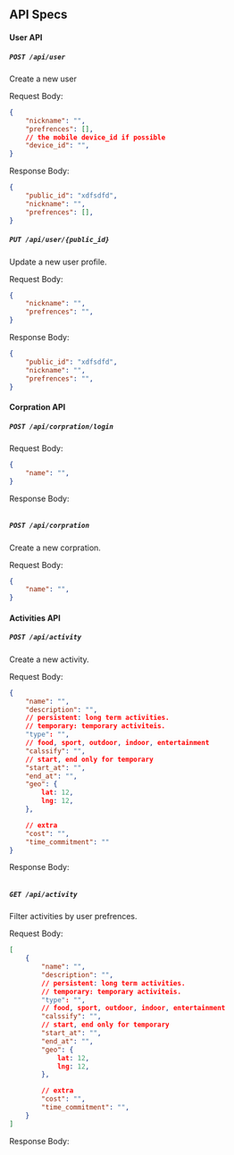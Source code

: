 ## API Specs

#### User API

##### `POST /api/user`

Create a new user

Request Body:
```json
{
	"nickname": "",
	"prefrences": [],
	// the mobile device_id if possible
	"device_id": "",
}
```

Response Body:
```json
{
	"public_id": "xdfsdfd",
	"nickname": "",
	"prefrences": [],
}
```

##### `PUT /api/user/{public_id}`

Update a new user profile.

Request Body:
```json
{
	"nickname": "",
	"prefrences": "",
}
```

Response Body:
```json
{
	"public_id": "xdfsdfd",
	"nickname": "",
	"prefrences": "",
}
```

#### Corpration API

##### `POST /api/corpration/login`

Request Body:
```json
{
	"name": "",
}
```

Response Body:
```
```

##### `POST /api/corpration`

Create a new corpration.

Request Body:
```json
{
	"name": "",
}
```

#### Activities API

##### `POST /api/activity`

Create a new activity.

Request Body:
```json
{
	"name": "",
	"description": "",
	// persistent: long term activities.
	// temporary: temporary activiteis.
	"type": "",
	// food, sport, outdoor, indoor, entertainment
	"calssify": "",
	// start, end only for temporary
	"start_at": "",
	"end_at": "",
	"geo": {
		lat: 12,
		lng: 12,
	},

	// extra
	"cost": "",
	"time_commitment": ""
}
```

Response Body:
```
```

##### `GET /api/activity`

Filter activities by user prefrences.

Request Body:
```json
[
	{
		"name": "",
		"description": "",
		// persistent: long term activities.
		// temporary: temporary activiteis.
		"type": "",
		// food, sport, outdoor, indoor, entertainment
		"calssify": "",
		// start, end only for temporary
		"start_at": "",
		"end_at": "",
		"geo": {
			lat: 12,
			lng: 12,
		},

		// extra
		"cost": "",
		"time_commitment": "",
	}
]
```

Response Body:
```
```
